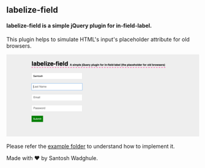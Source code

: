 ## labelize-field 

#### labelize-field is a simple jQuery plugin for in-field-label.

This plugin helps to simulate HTML's input's placeholder attribute for old
browsers.

![labelize-field](https://github.com/mechanicles/labelize-field/blob/master/public/images/labelize-field.png)

Please refer the [example folder](https://github.com/mechanicles/labelize-field/tree/master/example)
to understand how to implement it.

Made with ❤ by Santosh Wadghule.
